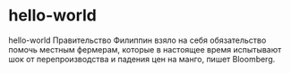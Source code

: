 # hello-world
hello-world
Правительство Филиппин взяло на себя обязательство помочь местным фермерам, которые в настоящее время испытывают шок от перепроизводства и падения цен на манго, пишет Bloomberg.
